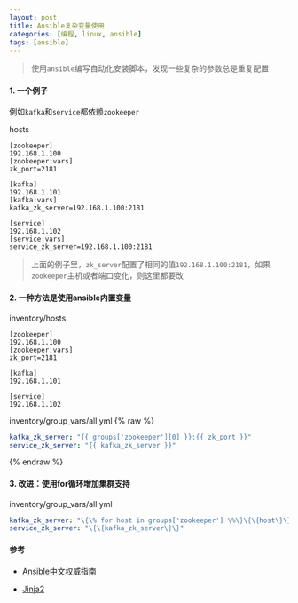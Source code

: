 ```yaml
---
layout: post
title: Ansible复杂变量使用
categories: [编程, linux, ansible]
tags: [ansible]
---
```



> 使用`ansible`编写自动化安装脚本，发现一些复杂的参数总是重复配置

#### 1. 一个例子



例如`kafka`和`service`都依赖`zookeeper`

hosts
```
[zookeeper]
192.168.1.100
[zookeeper:vars]
zk_port=2181

[kafka]
192.168.1.101
[kafka:vars]
kafka_zk_server=192.168.1.100:2181

[service]
192.168.1.102
[service:vars]
service_zk_server=192.168.1.100:2181
```

> 上面的例子里，`zk_server`配置了相同的值`192.168.1.100:2181`，如果`zookeeper`主机或者端口变化，则这里都要改

#### 2. 一种方法是使用ansible内置变量

inventory/hosts
```
[zookeeper]
192.168.1.100
[zookeeper:vars]
zk_port=2181

[kafka]
192.168.1.101

[service]
192.168.1.102
```

inventory/group_vars/all.yml
{% raw %} 

```yaml
kafka_zk_server: "{{ groups['zookeeper'][0] }}:{{ zk_port }}"
service_zk_server: "{{ kafka_zk_server }}"
```
{% endraw %}
#### 3. 改进：使用for循环增加集群支持

inventory/group_vars/all.yml

```yaml
kafka_zk_server: "\{\% for host in groups['zookeeper'] \%\}\{\{host\}\}:\{\{zk_port\}\}\{\% if not loop.last \%\},\{\% endif \%\}\{\% endfor \%\}"
service_zk_server: "\{\{kafka_zk_server\}\}"
```

#### 参考

* [Ansible中文权威指南](http://www.ansible.com.cn/index.html)

* [Jinja2](http://jinja.pocoo.org/docs/2.10/)